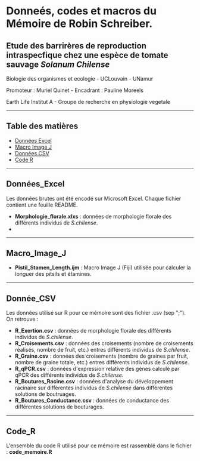 # Donneés, codes et macros du Mémoire de Robin Schreiber.
## Etude des barrirères de reproduction intraspecfique chez une espèce de tomate sauvage *Solanum Chilense*

Biologie des organismes et ecologie - UCLouvain - UNamur

Promoteur : Muriel Quinet - Encadrant : Pauline Moreels

Earth Life Institut A - Groupe de recherche en physiologie vegetale 

---
## Table des matières

- [Données Excel](#Données_Excel)
- [Macro Image J](#Macro_image_J)
- [Données CSV](#Données_CSV)
- [Code R](#Code_R)
  
---
## Données_Excel

Les données brutes ont été encodé sur Microsoft Excel. Chaque fichier contient une feuille README.

- **Morphologie_florale.xlxs** : données de morphologie florale des différents individus de *S.chilense*.
- 
---
## Macro_Image_J

- **Pistil_Stamen_Length.ijm** : Macro Image J (Fiji) utilisée pour calculer la longuer des pitsils et étamines.

---
## Donnée_CSV

Les données utilisé sur R pour ce mémoire sont des fichier .csv (sep ";"). On retrouve :
- **R_Exertion.csv** : données de morphologie florale des différents individus de *S.chilense*.
- **R_Croisements.csv** : données des croisements (nombre de croisements réalisés, nombre de fruit, etc.) entres différents individus de *S.chilense*.
- **R_Graine.csv** : données des croisements (nombre de graines par fruit, nombre de graine totale, etc.) entres différents individus de *S.chilense*.
- **R_qPCR.csv** : données d'expression relative des gènes calculé par qPCR des différents individus de *S.chilense*.
- **R_Boutures_Racine.csv** : données d'analyse du développement racinaire sur différentes individus de *S.chilense* dans différentes solutions de boutruages.
- **R_Boutures_Conductance.csv** : données de conductance des différentes solutions de bouturages.


----
## Code_R

L'ensemble du code R utilisé pour ce mémoire est rassemblé dans le fichier : **code_memoire.R**


